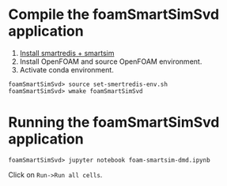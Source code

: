 # Compile the foamSmartSimSvd application 

1. [Install smartredis + smartsim](https://www.craylabs.org/docs/installation_instructions/basic.html#smartredis) 
1. Install OpenFOAM and source OpenFOAM environment. 
2. Activate conda environment.  

```
foamSmartSimSvd> source set-smertredis-env.sh 
foamSmartSimSvd> wmake foamSmartSimSvd 
```

# Running the foamSmartSimSvd application

```
foamSmartSimSvd> jupyter notebook foam-smartsim-dmd.ipynb
```

Click on `Run->Run all cells`.
